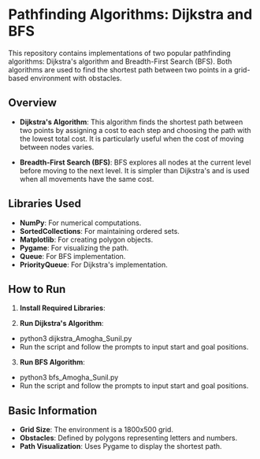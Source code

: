 # Pathfinding Algorithms: Dijkstra and BFS

This repository contains implementations of two popular pathfinding algorithms: Dijkstra's algorithm and Breadth-First Search (BFS). Both algorithms are used to find the shortest path between two points in a grid-based environment with obstacles.

## Overview

- **Dijkstra's Algorithm**: This algorithm finds the shortest path between two points by assigning a cost to each step and choosing the path with the lowest total cost. It is particularly useful when the cost of moving between nodes varies.

- **Breadth-First Search (BFS)**: BFS explores all nodes at the current level before moving to the next level. It is simpler than Dijkstra's and is used when all movements have the same cost.

## Libraries Used

- **NumPy**: For numerical computations.
- **SortedCollections**: For maintaining ordered sets.
- **Matplotlib**: For creating polygon objects.
- **Pygame**: For visualizing the path.
- **Queue**: For BFS implementation.
- **PriorityQueue**: For Dijkstra's implementation.

## How to Run

1. **Install Required Libraries**:

2. **Run Dijkstra's Algorithm**:
- python3 dijkstra_Amogha_Sunil.py
- Run the script and follow the prompts to input start and goal positions.

3. **Run BFS Algorithm**:
- python3 bfs_Amogha_Sunil.py
- Run the script and follow the prompts to input start and goal positions.

## Basic Information

- **Grid Size**: The environment is a 1800x500 grid.
- **Obstacles**: Defined by polygons representing letters and numbers.
- **Path Visualization**: Uses Pygame to display the shortest path.

